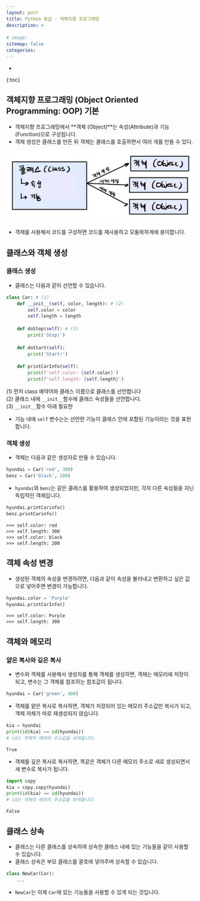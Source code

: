 ```yaml
---
layout: post
title: Python 중급 - 객체지향 프로그래밍
description: >
    
# image: 
sitemap: false
categories:
---
```


* 
{:toc}

## 객체지향 프로그래밍 (Object Oriented Programming: OOP) 기본
- 객체지향 프로그래밍에서 **객체 (Object)**는 속성(Attribute)과 기능(Function)으로 구성됩니다.
- 객체 생성은 클래스를 만든 뒤 객체는 클래스를 호출하면서 여러 개를 만들 수 있다.  
  
![oopbasic](/assets/img/zerobase/oopbasic.jpeg)

- 객채를 사용해서 코드를 구성하면 코드를 재사용하고 모듈화하게에 용이합니다.

## 클래스와 객체 생성
### 클래스 생성
- 클래스는 다음과 같이 선언할 수 있습니다.

```python
class Car: # (1)
    def __init__(self, color, length): # (2)
        self.color = color
        self.length = length
    
    def doStop(self): # (3)
        print('Stop!')
    
    def doStart(self):
        print('Start!')

    def printCarInfo(self):
        print(f'self.color: {self.color}')
        print(f'self.length: {self.length}')
```

(1) 먼저 class 예약어와 클래스 이름으로 클래스를 선언합니다 <br>
(2) 클래스 내에 `__init__`함수에 클래스 속성들을 선언합니다.<br>
(3) `__init__`함수 아래 필요한  <br>

- 기능 내에 `self` 변수는는 선언한 기능이 클래스 안에 포함된 기능이라는 것을 표현합니다.

### 객체 생성
- 객체는 다음과 같은 생성자로 만들 수 있습니다.
```python
hyundai = Car('red', 300)
benz = Car('black', 200)
```

- `hyundai`와 `benz`는 같은 클래스를 활용하여 생성되었지만, 각자 다른 속성들을 지닌 독립적인 객체입니다.
```python
hyundai.printCarinfo()
benz.printCarinfo()
```
```
>>> self.color: red
>>> self.length: 300
>>> self.color: black
>>> self.length: 200
```

## 객체 속성 변경
- 생성된 객체의 속성을 변경하려면, 다음과 같이 속성을 불러내고 변환하고 싶은 값으로 넣어주면 변경이 가능합니다.
```python
hyundai.color = 'Purple'
hyundai.printCarInfo()
```
```
>>> self.color: Purple
>>> self.length: 300
```

## 객체와 메모리
### 얕은 복사와 깊은 복사
- 변수와 객체를 사용해서 생성자를 통해 객체를 생성하면, 객체는 메모리에 저장이 되고, 변수는 그 객체를 참조하는 참조값이 됩니다. 
```python
hyundai = Car('green', 400)
```

- 객체를 얕은 복사로 복사하면, 객체가 저장되어 있는 메모리 주소값만 복사가 되고, 객체 자체가 따로 재생성되지 않습니다.
```python
kia = hyundai
print(id(kia) == id(hyundai))
# id는 객체의 메모리 주소값을 보여줍니다.
```
```
True
```

- 객체를 깊은 복사로 복사하면, 똑같은 객체가 다른 메모리 주소로 새로 생성되면서 새 변수로 복사가 됩니다.
```python
import copy
kia = copy.copy(hyundai)
print(id(kia) == id(hyundai))
# id는 객체의 메모리 주소값을 보여줍니다.
```
```
False
```

## 클래스 상속
- 클래스는 다른 클래스를 상속하여 상속한 클래스 내에 있는 기능들을 같이 사용할 수 있습니다.
- 클래스 상속은 부모 클래스를 괄호에 넣어주며 상속할 수 있습니다.
```python
class NewCar(Car):
    ...
```
- `NewCar`는 이제 `Car`에 있는 기능들을 사용할 수 있게 되는 것입니다.


